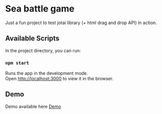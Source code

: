 # Sea battle game

Just a fun project to test jotai library (+ html drag and drop API) in action.

## Available Scripts

In the project directory, you can run:

### `npm start`

Runs the app in the development mode.\
Open [http://localhost:3000](http://localhost:3000) to view it in the browser.

## Demo

Demo available here [Demo](https://sea-battle-95c03.web.app/)
